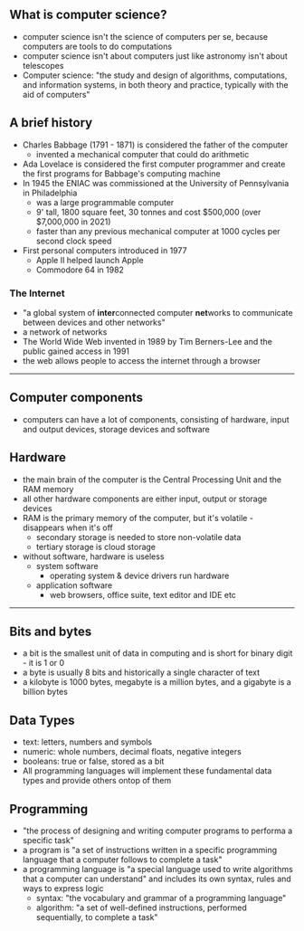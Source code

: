 ## What is computer science?
- computer science isn't the science of computers per se, because computers are tools to do computations 
- computer science isn't about computers just like astronomy isn't about telescopes
- Computer science: "the study and design of algorithms, computations, and information systems, in both theory and practice, typically with the aid of computers"

## A brief history
- Charles Babbage (1791 - 1871) is considered the father of the computer
  - invented a mechanical computer that could do arithmetic
- Ada Lovelace is considered the first computer programmer and create the first programs for Babbage's computing machine
- In 1945 the ENIAC was commissioned at the University of Pennsylvania in Philadelphia
  -  was a large programmable computer
  -  9' tall, 1800 square feet, 30 tonnes and cost $500,000 (over $7,000,000 in 2021)
  -  faster than any previous mechanical computer at 1000 cycles per second clock speed
- First personal computers introduced in 1977
  - Apple II helped launch Apple
  - Commodore 64 in 1982

### The Internet
- "a global system of **inter**connected computer **net**works to communicate between devices and other networks"
- a network of networks
- The World Wide Web invented in 1989 by Tim Berners-Lee and the public gained access in 1991
- the web allows people to access the internet through a browser

---

## Computer components
- computers can have a lot of components, consisting of hardware, input and output devices, storage devices and software 

## Hardware 
- the main brain of the computer is the Central Processing Unit and the RAM memory
- all other hardware components are either input, output or storage devices
- RAM is the primary memory of the computer, but it's volatile - disappears when it's off 
  - secondary storage is needed to store non-volatile data
  - tertiary storage is cloud storage
- without software, hardware is useless 
  - system software 
    - operating system & device drivers run hardware
  - application software 
    - web browsers, office suite, text editor and IDE etc

--- 

## Bits and bytes
- a bit is the smallest unit of data in computing and is short for binary digit - it is 1 or 0
- a byte is usually 8 bits and historically a single character of text
- a kilobyte is 1000 bytes, megabyte is a million bytes, and a gigabyte is a billion bytes 

## Data Types 
- text: letters, numbers and symbols
- numeric: whole numbers, decimal floats, negative integers 
- booleans: true or false, stored as a bit 
- All programming languages will implement these fundamental data types and provide others ontop of them

## Programming 
- "the process of designing and writing computer programs to performa a specific task"
- a program is "a set of instructions written in a specific programming language that a computer follows to complete a task"
- a programming language is "a special language used to write algorithms that a computer can understand" and includes its own syntax, rules and ways to express logic 
  - syntax: "the vocabulary and grammar of a programming language"
  - algorithm: "a set of well-defined instructions, performed sequentially, to complete a task"